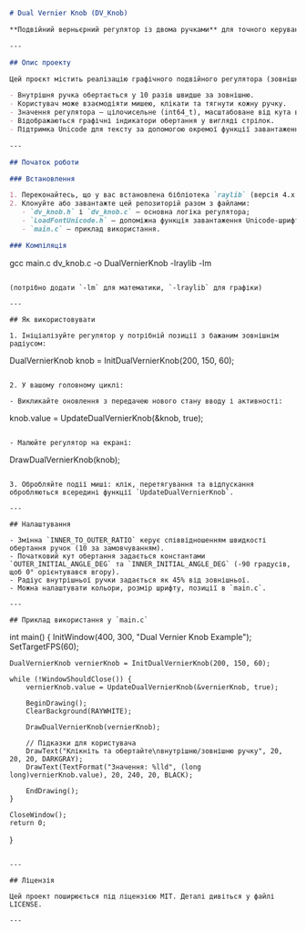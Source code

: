 
```markdown
# Dual Vernier Knob (DV_Knob)

**Подвійний верньєрний регулятор із двома ручками** для точного керування значеннями, подібний до механічного верньєра. 

---

## Опис проекту

Цей проєкт містить реалізацію графічного подвійного регулятора (зовнішня і внутрішня ручка) на мові C з використанням бібліотеки [raylib](https://www.raylib.com/).

- Внутрішня ручка обертається у 10 разів швидше за зовнішню.
- Користувач може взаємодіяти мишею, клікати та тягнути кожну ручку.
- Значення регулятора – цілочисельне (int64_t), масштабоване від кута внутрішньої ручки.
- Відображаються графічні індикатори обертання у вигляді стрілок.
- Підтримка Unicode для тексту за допомогою окремої функції завантаження шрифту.

---

## Початок роботи

### Встановлення

1. Переконайтесь, що у вас встановлена бібліотека `raylib` (версія 4.x або новіша).
2. Клонуйте або завантажте цей репозиторій разом з файлами:
   - `dv_knob.h` і `dv_knob.c` – основна логіка регулятора;
   - `LoadFontUnicode.h` – допоміжна функція завантаження Unicode-шрифту;
   - `main.c` – приклад використання.

### Компіляція

```
gcc main.c dv_knob.c -o DualVernierKnob -lraylib -lm
```

(потрібно додати `-lm` для математики, `-lraylib` для графіки)

---

## Як використовувати

1. Ініціалізуйте регулятор у потрібній позиції з бажаним зовнішнім радіусом:

```
DualVernierKnob knob = InitDualVernierKnob(200, 150, 60);
```

2. У вашому головному циклі:

- Викликайте оновлення з передачею нового стану вводу і активності:

```
knob.value = UpdateDualVernierKnob(&knob, true);
```

- Малюйте регулятор на екрані:

```
DrawDualVernierKnob(knob);
```

3. Обробляйте події миші: клік, перетягування та відпускання обробляються всередині функції `UpdateDualVernierKnob`.

---

## Налаштування

- Змінна `INNER_TO_OUTER_RATIO` керує співвідношенням швидкості обертання ручок (10 за замовчуванням).
- Початковий кут обертання задається константами `OUTER_INITIAL_ANGLE_DEG` та `INNER_INITIAL_ANGLE_DEG` (-90 градусів, щоб 0° орієнтувався вгору).
- Радіус внутрішньої ручки задається як 45% від зовнішньої.
- Можна налаштувати кольори, розмір шрифту, позиції в `main.c`.

---

## Приклад використання у `main.c`

```
int main() {
    InitWindow(400, 300, "Dual Vernier Knob Example");
    SetTargetFPS(60);

    DualVernierKnob vernierKnob = InitDualVernierKnob(200, 150, 60);

    while (!WindowShouldClose()) {
        vernierKnob.value = UpdateDualVernierKnob(&vernierKnob, true);

        BeginDrawing();
        ClearBackground(RAYWHITE);

        DrawDualVernierKnob(vernierKnob);

        // Підказки для користувача
        DrawText("Клікніть та обертайте\nвнутрішню/зовнішню ручку", 20, 20, 20, DARKGRAY);
        DrawText(TextFormat("Значення: %lld", (long long)vernierKnob.value), 20, 240, 20, BLACK);

        EndDrawing();
    }

    CloseWindow();
    return 0;
}
```

---

## Ліцензія

Цей проект поширюється під ліцензією MIT. Деталі дивіться у файлі LICENSE.

---

```
